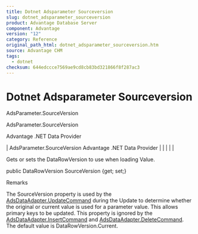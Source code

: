 ```yaml
---
title: Dotnet Adsparameter Sourceversion
slug: dotnet_adsparameter_sourceversion
product: Advantage Database Server
component: Advantage
version: "12"
category: Reference
original_path_html: dotnet_adsparameter_sourceversion.htm
source: Advantage CHM
tags:
  - dotnet
checksum: 644edccce7569ae9cd8cb83bd321866f8f287ac3
---
```


# Dotnet Adsparameter Sourceversion

AdsParameter.SourceVersion

AdsParameter.SourceVersion

Advantage .NET Data Provider

| AdsParameter.SourceVersion  Advantage .NET Data Provider |  |  |  |  |

Gets or sets the DataRowVersion to use when loading Value.

public DataRowVersion SourceVersion {get; set;}

Remarks

The SourceVersion property is used by the [AdsDataAdapter.UpdateCommand](dotnet_adsdataadapter_updatecommand.md) during the Update to determine whether the original or current value is used for a parameter value. This allows primary keys to be updated. This property is ignored by the [AdsDataAdapter.InsertCommand](dotnet_adsdataadapter_insertcommand.md) and [AdsDataAdapter.DeleteCommand](dotnet_adsdataadapter_deletecommand.md). The default value is DataRowVersion.Current.
